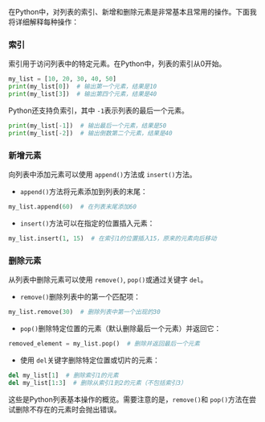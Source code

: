 在Python中，对列表的索引、新增和删除元素是非常基本且常用的操作。下面我将详细解释每种操作：

### 索引

索引用于访问列表中的特定元素。在Python中，列表的索引从0开始。

```python
my_list = [10, 20, 30, 40, 50]
print(my_list[0])  # 输出第一个元素，结果是10
print(my_list[3])  # 输出第四个元素，结果是40
```

Python还支持负索引，其中 `-1`表示列表的最后一个元素。

```python
print(my_list[-1])  # 输出最后一个元素，结果是50
print(my_list[-2])  # 输出倒数第二个元素，结果是40
```

### 新增元素

向列表中添加元素可以使用 `append()`方法或 `insert()`方法。

- `append()`方法将元素添加到列表的末尾：

```python
my_list.append(60)  # 在列表末尾添加60
```

- `insert()`方法可以在指定的位置插入元素：

```python
my_list.insert(1, 15)  # 在索引1的位置插入15，原来的元素向后移动
```

### 删除元素

从列表中删除元素可以使用 `remove()`, `pop()`或通过关键字 `del`。

- `remove()`删除列表中的第一个匹配项：

```python
my_list.remove(30)  # 删除列表中第一个出现的30
```

- `pop()`删除特定位置的元素（默认删除最后一个元素）并返回它：

```python
removed_element = my_list.pop()  # 删除并返回最后一个元素
```

- 使用 `del`关键字删除特定位置或切片的元素：

```python
del my_list[1]  # 删除索引1的元素
del my_list[1:3]  # 删除从索引1到2的元素（不包括索引3）
```

这些是Python列表基本操作的概览。需要注意的是，`remove()`和 `pop()`方法在尝试删除不存在的元素时会抛出错误。
